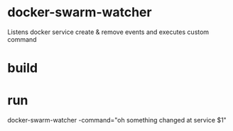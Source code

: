 # docker-swarm-watcher
Listens docker service create &amp; remove events and executes custom command

# build 

# run 
docker-swarm-watcher -command="oh something changed at service $1"

